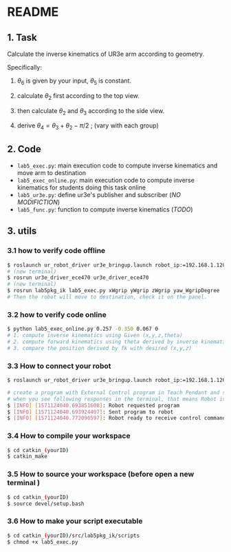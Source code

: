 # README

## 1. Task

Calculate the inverse kinematics of UR3e arm according to geometry.

Specifically:

1. $\theta_6$  is given by your input, $\theta_5$ is constant.

1. calculate $\theta_2$ first according to the top view.
2. then calculate $\theta_2$ and $\theta_3$ according to the side view.
3. derive $\theta_4 = \theta_3 + \theta_2 - \pi/2$ ; (vary with each group)

## 2. Code

- `lab5_exec.py`: main execution code to compute inverse kinematics and move arm to destination
- `lab5_exec_online.py`: main execution code to compute inverse kinematics for students doing this task online
- `lab5_ur3e.py`: define ur3e's publisher and subscriber (*NO MODIFICTION*)
- `lab5_func.py`: function to compute inverse kinematics (*TODO*)


## 3. utils

### 3.1 how to verify code offline

```bash
$ roslaunch ur_robot_driver ur3e_bringup.launch robot_ip:=192.168.1.120
# (new terminal)
$ rosrun ur3e_driver_ece470 ur3e_driver_ece470
# (new terminal)
$ rosrun lab5pkg_ik lab5_exec.py xWgrip yWgrip zWgrip yaw_WgripDegree
# Then the robot will move to destination, check it on the panel.
```

### 3.2 how to verify code online

```bash
$ python lab5_exec_online.py 0.257 -0.350 0.067 0
# 1. compute inverse kinematics using Given (x,y,z,theta)
# 2. compute forward kinematics using theta derived by inverse kinematics
# 3. compare the position derived by fk with desired (x,y,z)
```

### 3.3 How to connect your robot

```bash
$ roslaunch ur_robot_driver ur3e_bringup.launch robot_ip:=192.168.1.120

# create a program with External Control program in Teach Pendant and start program after launching the driver.
# when you see following responses in the terminal, that means Robot is ready!
$ [INFO] [1571124040.693851608]: Robot requested program
$ [INFO] [1571124040.693924407]: Sent program to robot
$ [INFO] [1571124040.772090597]: Robot ready to receive control commands.
```

### 3.4 How to compile your workspace

```bash
$ cd catkin_(yourID)
$ catkin_make
```

### 3.5 How to source your workspace (before open a new terminal )

```bash
$ cd catkin_(yourID)
$ source devel/setup.bash
```

### 3.6 How to make your script executable

```bash
$ cd catkin_(yourID)/src/lab5pkg_ik/scripts 
$ chmod +x lab5_exec.py
```
